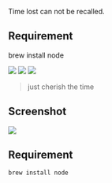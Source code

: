 Time lost can not be recalled.

## Requirement

brew install node



![](https://img.shields.io/badge/version-v1.1-green?style=for-the-badge)
[![](https://img.shields.io/badge/download-click-blue?style=for-the-badge)](https://github.com/kamalyes/alfred-workflows/raw/master/progress-bar/ProgressBar.alfredworkflow)
[![](https://img.shields.io/badge/plist-link-important?style=for-the-badge)](https://raw.githubusercontent.com/kamalyes/alfred-workflows/master/progress-bar/src/info.plist)



<!-- more -->
> just cherish the time


## Screenshot

![](./screenshot.jpeg)


## Requirement
```shell
brew install node
```
